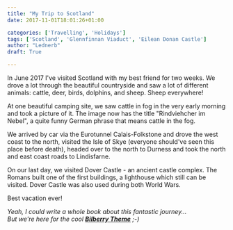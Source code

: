 ```yaml
---
title: "My Trip to Scotland"
date: 2017-11-01T18:01:26+01:00

categories: ['Travelling', 'Holidays']
tags: ['Scotland', 'Glennfinnan Viaduct', 'Eilean Donan Castle']
author: "Lednerb"
draft: True

---
```

In June 2017 I've visited Scotland with my best friend for two weeks.
We drove a lot through the beautiful countryside and saw a lot of different animals: cattle, deer, birds, dolphins, and sheep. Sheep everywhere!

At one beautiful camping site, we saw cattle in fog in the very early morning and took a picture of it. The image now has the title "Rindviehcher im Nebel", a quite funny German phrase that means cattle in the fog.

We arrived by car via the Eurotunnel Calais-Folkstone and drove the west coast to the north, visited the Isle of Skye (everyone should've seen this place before death), headed over to the north to Durness and took the north and east coast roads to Lindisfarne.

On our last day, we visited Dover Castle - an ancient castle complex. The Romans built one of the first buildings, a lighthouse which still can be visited. Dover Castle was also used during both World Wars.

Best vacation ever!

*Yeah, I could write a whole book about this fantastic journey... <br>
But we're here for the cool [__Bilberry Theme__](https://github.com/Lednerb/bilberry-hugo-theme) ;-)*
